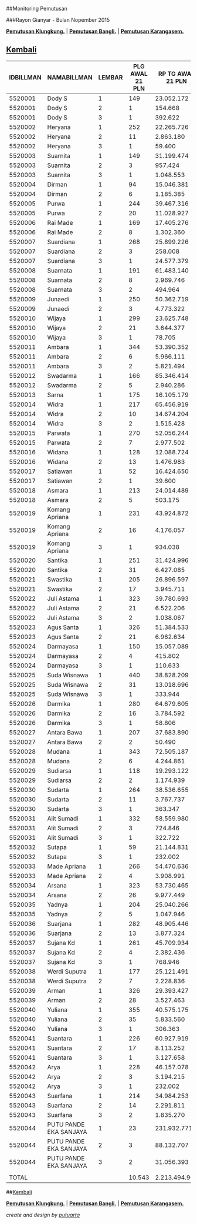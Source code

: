 ##Monitoring Pemutusan 

###Rayon Gianyar - Bulan Nopember 2015

**[Pemutusan Klungkung.](https://github.com/areabatur/3mm.3atur/blob/master/gianyar112015.markdown )** | 
**[Pemutusan Bangli.](https://github.com/areabatur/3mm.3atur/blob/master/gianyar112015.markdown )** | 
**[Pemutusan Karangasem.](https://github.com/areabatur/3mm.3atur/blob/master/gianyar112015.markdown )**

## [Kembali](http://areabatur.github.io/3mm.3atur/)


| IDBILLMAN |      NAMABILLMAN       | LEMBAR |  PLG AWAL 21 PLN  |  RP TG AWAL 21 PLN  |  RP BK AWAL 21 PLN  |  TARGET AKHIR PLN  |  % PENCAPAIAN  |  SISA RP TG 24 06:20  |  SISA RP BK 24 06:20  |  SISA PLG 24 06:20  |  BELUM  |  DATANGI  |  SEGEL  |
|-----------|------------------------|--------|-------------------|---------------------|---------------------|--------------------|----------------|-----------------------|-----------------------|---------------------|---------|-----------|---------|
| 5520001   | Dody S                 |      1 |  149              |  23.052.172         |  950.000            |  4.845.296,15      | -52,55%        |  14.066.040           |  626.000              |  98                 |  98     |           |         |
| 5520001   | Dody S                 |      2 |  1                |  154.668            |  15.000             |  32.509,40         | -26,61%        |  154.668              |  15.000               |  1                  |  -      |        1  |         |
| 5520001   | Dody S                 |      3 |  1                |  392.622            |  60.000             |  82.524,54         | -26,61%        |  392.622              |  60.000               |  1                  |  1      |           |         |
| 5520002   | Heryana                |      1 |  252              |  22.265.726         |  851.000            |  4.679.994,42      | -36,92%        |  17.357.615           |  663.000              |  195                |  195    |           |         |
| 5520002   | Heryana                |      2 |  11               |  2.863.180          |  111.000            |  601.806,85        | -29,29%        |  2.656.647            |  84.000               |  8                  |  8      |           |         |
| 5520002   | Heryana                |      3 |  1                |  59.400             |  18.000             |  12.485,18         | -26,61%        |  59.400               |  18.000               |  1                  |  1      |           |         |
| 5520003   | Suarnita               |      1 |  149              |  31.199.474         |  725.000            |  6.557.763,46      | -51,94%        |  19.183.905           |  437.000              |  100                |  100    |           |         |
| 5520003   | Suarnita               |      2 |  3                |  957.424            |  33.000             |  201.239,29        | -26,61%        |  957.424              |  33.000               |  3                  |  3      |           |         |
| 5520003   | Suarnita               |      3 |  1                |  1.048.553          |  60.000             |  220.393,54        | -26,61%        |  1.048.553            |  60.000               |  1                  |  1      |           |         |
| 5520004   | Dirman                 |      1 |  94               |  15.046.381         |  560.000            |  3.162.572,79      | -75,22%        |  7.366.773            |  234.000              |  50                 |  50     |           |         |
| 5520004   | Dirman                 |      2 |  6                |  1.185.385          |  66.000             |  249.154,02        | 211,96%        |  131.605              |  18.000               |  2                  |  2      |           |         |
| 5520005   | Purwa                  |      1 |  244              |  39.467.316         |  1.356.297          |  8.295.566,86      | -39,39%        |  29.358.191           |  985.114              |  167                |  148    |       18  |      1  |
| 5520005   | Purwa                  |      2 |  20               |  11.028.927         |  523.529            |  2.318.151,08      | -27,13%        |  10.862.361           |  508.529              |  19                 |  19     |           |         |
| 5520006   | Rai Made               |      1 |  169              |  17.405.276         |  866.000            |  3.658.384,85      | -60,35%        |  9.719.899            |  555.000              |  119                |  115    |        4  |         |
| 5520006   | Rai Made               |      2 |  8                |  1.302.360          |  84.000             |  273.740,79        | -27,49%        |  1.269.624            |  75.000               |  7                  |  2      |        5  |         |
| 5520007   | Suardiana              |      1 |  268              |  25.899.226         |  1.107.000          |  5.443.713,50      | -45,12%        |  17.508.420           |  742.000              |  181                |  172    |        9  |         |
| 5520007   | Suardiana              |      2 |  3                |  258.008            |  33.000             |  54.230,26         | -26,61%        |  258.008              |  33.000               |  3                  |  -      |        3  |         |
| 5520007   | Suardiana              |      3 |  1                |  24.577.379         |  1.185.965          |  5.165.876,77      | -26,61%        |  24.577.379           |  1.185.965            |  1                  |  1      |           |         |
| 5520008   | Suarnata               |      1 |  191              |  61.483.140         |  1.998.532          |  12.923.034,81     | -60,41%        |  34.314.529           |  1.221.000            |  138                |  132    |        6  |         |
| 5520008   | Suarnata               |      2 |  8                |  2.969.746          |  123.000            |  624.205,77        | -26,61%        |  2.969.746            |  123.000              |  8                  |  4      |        4  |         |
| 5520008   | Suarnata               |      3 |  2                |  494.964            |  48.000             |  104.035,63        | -26,61%        |  494.964              |  48.000               |  2                  |  2      |           |         |
| 5520009   | Junaedi                |      1 |  250              |  50.362.719         |  1.820.617          |  10.585.652,77     | -48,26%        |  32.518.258           |  1.166.617            |  165                |  165    |           |         |
| 5520009   | Junaedi                |      2 |  3                |  4.773.322          |  264.000            |  1.003.296,29      | -28,61%        |  4.509.542            |  234.000              |  2                  |  1      |        1  |         |
| 5520010   | Wijaya                 |      1 |  299              |  23.625.748         |  1.138.000          |  4.965.855,09      | -38,46%        |  17.878.488           |  883.000              |  235                |  235    |           |         |
| 5520010   | Wijaya                 |      2 |  21               |  3.644.377          |  222.000            |  766.005,30        | -29,14%        |  3.395.034            |  186.000              |  17                 |  17     |           |         |
| 5520010   | Wijaya                 |      3 |  1                |  78.705             |  18.000             |  16.542,87         | -26,61%        |  78.705               |  18.000               |  1                  |  1      |           |         |
| 5520011   | Ambara                 |      1 |  344              |  53.390.352         |  1.889.310          |  11.222.025,71     | -37,63%        |  41.046.445           |  1.544.310            |  244                |  242    |        2  |         |
| 5520011   | Ambara                 |      2 |  6                |  5.966.111          |  351.000            |  1.254.006,55      | -26,61%        |  5.966.111            |  351.000              |  6                  |  1      |        5  |         |
| 5520011   | Ambara                 |      3 |  2                |  5.821.494          |  476.454            |  1.223.609,75      | -26,61%        |  5.821.494            |  476.454              |  2                  |  1      |        1  |         |
| 5520012   | Swadarma               |      1 |  166              |  85.346.414         |  3.561.066          |  17.938.815,09     | -59,44%        |  48.116.688           |  2.132.833            |  103                |  99     |        4  |         |
| 5520012   | Swadarma               |      2 |  5                |  2.940.286          |  354.000            |  618.013,63        | -26,61%        |  2.940.286            |  354.000              |  5                  |  -      |        4  |      1  |
| 5520013   | Sarna                  |      1 |  175              |  16.105.179         |  713.000            |  3.385.119,71      | -130,34%       |  5.982.178            |  350.000              |  68                 |  68     |           |         |
| 5520014   | Widra                  |      1 |  217              |  65.456.919         |  1.860.571          |  13.758.276,55     | -40,87%        |  47.423.570           |  1.352.558            |  150                |  150    |           |         |
| 5520014   | Widra                  |      2 |  10               |  14.674.204         |  501.383            |  3.084.345,55      | -28,57%        |  13.881.501           |  486.383              |  9                  |  9      |           |         |
| 5520014   | Widra                  |      3 |  2                |  1.515.428          |  318.000            |  318.525,19        | -26,61%        |  1.515.428            |  318.000              |  2                  |  2      |           |         |
| 5520015   | Parwata                |      1 |  270              |  52.056.244         |  1.945.000          |  10.941.611,86     | -33,73%        |  43.377.464           |  1.519.000            |  217                |  217    |           |         |
| 5520015   | Parwata                |      2 |  7                |  2.977.502          |  96.000             |  625.835,99        | -26,61%        |  2.977.502            |  96.000               |  7                  |  7      |           |         |
| 5520016   | Widana                 |      1 |  128              |  12.088.724         |  516.000            |  2.540.907,98      | -30,75%        |  10.805.291           |  452.000              |  108                |  105    |        3  |         |
| 5520016   | Widana                 |      2 |  13               |  1.476.983          |  129.000            |  310.444,50        | -26,61%        |  1.476.983            |  129.000              |  13                 |  11     |        2  |         |
| 5520017   | Satiawan               |      1 |  52               |  16.424.650         |  686.182            |  3.452.268,76      | -92,27%        |  7.193.747            |  253.109              |  23                 |  23     |           |         |
| 5520017   | Satiawan               |      2 |  1                |  39.600             |  9.000              |  8.323,46          | -26,61%        |  39.600               |  9.000                |  1                  |  -      |           |      1  |
| 5520018   | Asmara                 |      1 |  213              |  24.014.489         |  953.000            |  5.047.563,89      | -53,81%        |  14.427.916           |  586.000              |  130                |  130    |           |         |
| 5520018   | Asmara                 |      2 |  5                |  503.175            |  45.000             |  105.761,48        | -32,94%        |  426.879              |  36.000               |  4                  |  4      |           |         |
| 5520019   | Komang Apriana         |      1 |  231              |  43.924.872         |  1.245.000          |  9.232.492,84      | -38,66%        |  33.115.789           |  929.000              |  175                |  175    |           |         |
| 5520019   | Komang Apriana         |      2 |  16               |  4.176.057          |  183.000            |  877.758,20        | -41,14%        |  3.011.331            |  144.000              |  14                 |  14     |           |         |
| 5520019   | Komang Apriana         |      3 |  1                |  934.038            |  30.000             |  196.323,83        | 100,00%        |                       |                       |                     |         |           |         |
| 5520020   | Santika                |      1 |  251              |  31.424.996         |  978.000            |  6.605.165,54      | -36,89%        |  24.509.517           |  716.000              |  175                |  175    |           |         |
| 5520020   | Santika                |      2 |  31               |  6.427.085          |  351.000            |  1.350.897,88      | -26,61%        |  6.427.085            |  351.000              |  31                 |  29     |        2  |         |
| 5520021   | Swastika               |      1 |  205              |  26.896.597         |  893.000            |  5.653.349,19      | -36,91%        |  20.968.226           |  596.000              |  161                |  161    |           |         |
| 5520021   | Swastika               |      2 |  17               |  3.945.711          |  315.000            |  829.342,17        | -30,56%        |  3.542.856            |  288.000              |  14                 |  14     |           |         |
| 5520022   | Juli Astama            |      1 |  323              |  39.780.693         |  1.713.260          |  8.361.435,03      | -33,09%        |  33.628.901           |  1.424.260            |  263                |  263    |           |         |
| 5520022   | Juli Astama            |      2 |  21               |  6.522.206          |  441.000            |  1.370.891,19      | -26,61%        |  6.522.206            |  441.000              |  21                 |  21     |           |         |
| 5520022   | Juli Astama            |      3 |  2                |  1.038.067          |  60.000             |  218.189,51        | -182,73%       |  337.595              |  30.000               |  1                  |  1      |           |         |
| 5520023   | Agus Santa             |      1 |  326              |  51.384.533         |  1.565.186          |  10.800.426,08     | -47,87%        |  33.362.357           |  983.000              |  239                |  231    |        8  |         |
| 5520023   | Agus Santa             |      2 |  21               |  6.962.634          |  423.000            |  1.463.463,99      | -53,55%        |  4.196.482            |  246.000              |  17                 |  3      |        5  |      9  |
| 5520024   | Darmayasa              |      1 |  150              |  15.057.089         |  679.000            |  3.164.823,48      | -39,74%        |  11.128.771           |  515.000              |  101                |  101    |           |         |
| 5520024   | Darmayasa              |      2 |  4                |  415.802            |  36.000             |  87.396,70         | -26,61%        |  415.802              |  36.000               |  4                  |  4      |           |         |
| 5520024   | Darmayasa              |      3 |  1                |  110.633            |  18.000             |  23.253,76         | 100,00%        |                       |                       |                     |         |           |         |
| 5520025   | Suda Wisnawa           |      1 |  440              |  38.828.209         |  1.724.000          |  8.161.234,07      | -33,21%        |  32.738.828           |  1.506.000            |  380                |  380    |           |         |
| 5520025   | Suda Wisnawa           |      2 |  31               |  13.018.696         |  1.062.000          |  2.736.377,19      | -30,26%        |  11.779.807           |  1.032.000            |  29                 |  29     |           |         |
| 5520025   | Suda Wisnawa           |      3 |  1                |  333.944            |  18.000             |  70.191,11         | -26,61%        |  333.944              |  18.000               |  1                  |  1      |           |         |
| 5520026   | Darmika                |      1 |  280              |  64.679.605         |  2.206.779          |  13.594.894,26     | -53,78%        |  38.871.345           |  1.510.138            |  199                |  199    |           |         |
| 5520026   | Darmika                |      2 |  16               |  3.784.592          |  174.000            |  795.476,84        | -41,28%        |  2.722.541            |  141.000              |  13                 |  13     |           |         |
| 5520026   | Darmika                |      3 |  1                |  58.806             |  18.000             |  12.360,33         | -26,61%        |  58.806               |  18.000               |  1                  |  1      |           |         |
| 5520027   | Antara Bawa            |      1 |  207              |  37.683.890         |  1.192.000          |  7.920.711,64      | -50,21%        |  23.697.166           |  699.000              |  131                |  131    |           |         |
| 5520027   | Antara Bawa            |      2 |  2                |  50.490             |  18.000             |  10.612,41         | -3822,99%      |  10.890               |  9.000                |  1                  |  -      |        1  |         |
| 5520028   | Mudana                 |      1 |  343              |  72.505.187         |  2.465.000          |  15.239.739,80     | -45,50%        |  48.730.970           |  1.628.000            |  239                |  239    |           |         |
| 5520028   | Mudana                 |      2 |  6                |  4.244.861          |  669.000            |  892.219,99        | -26,61%        |  4.244.861            |  669.000              |  6                  |  5      |        1  |         |
| 5520029   | Sudiarsa               |      1 |  118              |  19.293.122         |  664.000            |  4.055.187,93      | -46,54%        |  12.768.445           |  500.000              |  78                 |  78     |           |         |
| 5520029   | Sudiarsa               |      2 |  2                |  1.174.939          |  30.000             |  246.958,40        | -26,61%        |  1.174.939            |  30.000               |  2                  |  -      |        2  |         |
| 5520030   | Sudarta                |      1 |  264              |  38.536.655         |  1.098.000          |  8.099.952,84      | -43,17%        |  26.862.598           |  786.000              |  180                |  180    |           |         |
| 5520030   | Sudarta                |      2 |  11               |  3.767.737          |  135.000            |  791.934,12        | -35,75%        |  3.007.433            |  111.000              |  9                  |  9      |           |         |
| 5520030   | Sudarta                |      3 |  1                |  363.347            |  18.000             |  76.371,28         | -26,61%        |  363.347              |  18.000               |  1                  |  1      |           |         |
| 5520031   | Alit Sumadi            |      1 |  332              |  58.559.980         |  1.883.969          |  12.308.620,87     | -43,57%        |  40.559.701           |  1.338.000            |  258                |  258    |           |         |
| 5520031   | Alit Sumadi            |      2 |  3                |  724.846            |  168.000            |  152.354,13        | -55,69%        |  425.920              |  150.000              |  1                  |  -      |        1  |         |
| 5520031   | Alit Sumadi            |      3 |  1                |  322.722            |  30.000             |  67.832,38         | -26,61%        |  322.722              |  30.000               |  1                  |  -      |        1  |         |
| 5520032   | Sutapa                 |      1 |  59               |  21.144.831         |  818.986            |  4.444.395,44      | -42,59%        |  14.880.483           |  551.986              |  35                 |  34     |        1  |         |
| 5520032   | Sutapa                 |      3 |  1                |  232.002            |  30.000             |  48.764,10         | -26,61%        |  232.002              |  30.000               |  1                  |  1      |           |         |
| 5520033   | Made Apriana           |      1 |  266              |  54.470.636         |  2.117.761          |  11.449.088,73     | -33,25%        |  45.886.137           |  1.681.761            |  218                |  218    |           |         |
| 5520033   | Made Apriana           |      2 |  4                |  3.908.991          |  252.000            |  821.624,05        | -26,61%        |  3.908.991            |  252.000              |  4                  |  2      |        2  |         |
| 5520034   | Arsana                 |      1 |  323              |  53.730.465         |  1.916.000          |  11.293.513,47     | -42,22%        |  38.043.236           |  1.334.000            |  236                |  236    |           |         |
| 5520034   | Arsana                 |      2 |  26               |  9.977.449          |  534.000            |  2.097.142,74      | -27,01%        |  9.860.859            |  525.000              |  25                 |  25     |           |         |
| 5520035   | Yadnya                 |      1 |  204              |  25.040.266         |  731.000            |  5.263.170,18      | -36,94%        |  19.512.893           |  580.000              |  166                |  166    |           |         |
| 5520035   | Yadnya                 |      2 |  5                |  1.047.946          |  45.000             |  220.265,96        | -75,01%        |  513.933              |  27.000               |  3                  |  3      |           |         |
| 5520036   | Suarjana               |      1 |  282              |  48.905.446         |  1.330.000          |  10.279.351,08     | -38,58%        |  36.923.852           |  1.027.000            |  206                |  206    |           |         |
| 5520036   | Suarjana               |      2 |  13               |  3.877.324          |  186.000            |  814.968,02        | -34,49%        |  3.178.087            |  162.000              |  11                 |  8      |        3  |         |
| 5520037   | Sujana Kd              |      1 |  261              |  45.709.934         |  1.562.000          |  9.607.691,94      | -59,34%        |  25.798.406           |  962.000              |  135                |  122    |       13  |         |
| 5520037   | Sujana Kd              |      2 |  4                |  2.382.436          |  258.000            |  500.760,10        | -26,61%        |  2.382.436            |  258.000              |  4                  |  1      |        3  |         |
| 5520037   | Sujana Kd              |      3 |  1                |  768.946            |  30.000             |  161.623,43        | -26,61%        |  768.946              |  30.000               |  1                  |  1      |           |         |
| 5520038   | Werdi Suputra          |      1 |  177              |  25.121.491         |  855.000            |  5.280.242,73      | -45,59%        |  16.861.671           |  658.000              |  137                |  134    |        3  |         |
| 5520038   | Werdi Suputra          |      2 |  7                |  2.228.836          |  216.000            |  468.475,18        | -28,43%        |  2.116.058            |  207.000              |  6                  |  -      |        6  |         |
| 5520039   | Arman                  |      1 |  326              |  29.393.427         |  1.080.000          |  6.178.153,56      | -38,28%        |  22.319.588           |  844.000              |  258                |  258    |           |         |
| 5520039   | Arman                  |      2 |  28               |  3.527.463          |  270.000            |  741.431,34        | -30,81%        |  3.148.140            |  225.000              |  23                 |  23     |           |         |
| 5520040   | Yuliana                |      1 |  355              |  40.575.175         |  1.544.000          |  8.528.425,83      | -38,78%        |  30.522.665           |  1.042.000            |  261                |  261    |           |         |
| 5520040   | Yuliana                |      2 |  35               |  5.833.560          |  492.000            |  1.226.145,88      | -34,85%        |  4.744.332            |  441.000              |  30                 |  28     |        2  |         |
| 5520040   | Yuliana                |      3 |  1                |  306.363            |  30.000             |  64.393,91         | -26,61%        |  306.363              |  30.000               |  1                  |  1      |           |         |
| 5520041   | Suantara               |      1 |  226              |  60.927.919         |  1.597.000          |  12.806.333,87     | -33,91%        |  50.569.013           |  1.313.000            |  177                |  177    |           |         |
| 5520041   | Suantara               |      2 |  17               |  8.113.252          |  501.000            |  1.705.310,40      | -28,55%        |  7.677.502            |  486.000              |  16                 |  16     |           |         |
| 5520041   | Suantara               |      3 |  1                |  3.127.658          |  60.000             |  657.397,02        | -26,61%        |  3.127.658            |  60.000               |  1                  |  1      |           |         |
| 5520042   | Arya                   |      1 |  228              |  46.157.078         |  1.822.422          |  9.701.676,36      | -89,41%        |  20.552.549           |  800.000              |  132                |  129    |        3  |         |
| 5520042   | Arya                   |      2 |  3                |  3.194.215          |  54.000             |  671.386,52        | -36,71%        |  2.500.085            |  30.000               |  1                  |  -      |        1  |         |
| 5520042   | Arya                   |      3 |  1                |  232.002            |  30.000             |  48.764,10         | -26,61%        |  232.002              |  30.000               |  1                  |  1      |           |         |
| 5520043   | Suarfana               |      1 |  214              |  34.984.253         |  1.419.272          |  7.353.279,61      | -35,65%        |  27.982.171           |  1.176.272            |  170                |  166    |        4  |         |
| 5520043   | Suarfana               |      2 |  14               |  2.291.811          |  144.000            |  481.711,79        | -49,75%        |  1.450.006            |  114.000              |  12                 |  11     |        1  |         |
| 5520043   | Suarfana               |      3 |  2                |  1.835.270          |  48.000             |  385.752,23        | -26,61%        |  1.835.270            |  48.000               |  2                  |  2      |           |         |
| 5520044   | PUTU PANDE EKA SANJAYA |      1 |  23               |  231.932.771        |  6.446.082          |  48.749.547,83     | -41,16%        |  167.180.068          |  4.680.753            |  19                 |  19     |           |         |
| 5520044   | PUTU PANDE EKA SANJAYA |      2 |  3                |  88.132.707         |  3.647.238          |  18.524.461,19     | -30,47%        |  79.320.193           |  3.286.568            |  2                  |  2      |           |         |
| 5520044   | PUTU PANDE EKA SANJAYA |      3 |  2                |  31.056.393         |  1.648.886          |  6.527.689,51      | -26,61%        |  31.056.393           |  1.648.886            |  2                  |  2      |           |         |
|           |                        |        |                   |                     |                     |                    |                |                       |                       |                     |         |           |         |
| TOTAL     |                        |        |  10.543           |  2.213.494.909      |  82.860.747         |  465.250.665,00    | -40,58%        |  1.611.740.652        |  62.091.496           |  7.659              |  7.512  |      135  |     12  |


##[Kembali](http://areabatur.github.io/3mm.3atur/)

**[Pemutusan Klungkung.](https://github.com/areabatur/3mm.3atur/blob/master/gianyar112015.markdown )** | 
**[Pemutusan Bangli.](https://github.com/areabatur/3mm.3atur/blob/master/gianyar112015.markdown )** | 
**[Pemutusan Karangasem.](https://github.com/areabatur/3mm.3atur/blob/master/gianyar112015.markdown )**

_create and design by [putuarta](mailto:putuarta@gmail.com)_
